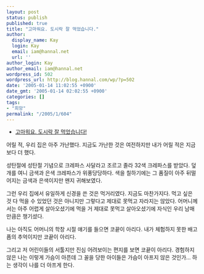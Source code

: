 ```yaml
---
layout: post
status: publish
published: true
title: "고마워요. 도시락 잘 먹었습니다."
author:
  display_name: Kay
  login: Kay
  email: iam@hannal.net
  url: ''
author_login: Kay
author_email: iam@hannal.net
wordpress_id: 502
wordpress_url: http://blog.hannal.com/wp/?p=502
date: '2005-01-14 11:02:55 +0900'
date_gmt: '2005-01-14 02:02:55 +0900'
categories: []
tags:
- "희망"
permalink: "/2005/1/604"
---
```

<ul>
<li /><a href="http://news.naver.com/hotissue/read.php?hotissue_id=436&hotissue_item_id=5755&office_id=052&article_id=0000064041&section_id=3">고마워요. 도시락 잘 먹었습니다!</a></ul>
<p>어릴 적, 우리 집은 아주 가난했다. 지금도 가난한 것은 여전하지만 내가 어릴 적은 지금보다 더 했다.</p>
<p>성탄절에 성탄절 기념으로 크레파스 사달라고 조르고 졸라 32색 크레파스를 받았다. 덮개를 여니 금색과 은색 크레파스가 위풍당당하다. 색을 칠하기에는 그 품질이 아주 뒤떨어지는 금색과 은색이지만 왠지 귀해보였다.</p>
<p>그런 우리 집에서 유일하게 신경을 쓴 것은 먹거리였다. 지금도 마찬가지다. 먹고 싶은 것 다 먹을 수 있었던 것은 아니지만 그렇다고 제대로 못먹고 자라지는 않았다. 어머니께서는 아주 어렵게 살아오셨기에 먹을 거 제대로 못먹고 살아오셨기에 자식인 우리 남매만큼은 챙기셨다.</p>
<p>나는 아직도 어머니의 학창 시절 얘기를 들으면 코끝이 아리다. 내가 체험하지 못한 배고픔의 추억이지만 코끝이 아리다.</p>
<p>그리고 저 어린이들의 서툴지만 진심 어려보이는 편지를 보면 코끝이 아리다. 경험하지 않은 나는 이렇게 가슴이 아픈데 그 꼴을 당한 아이들은 가슴이 아프지 않은 것인가... 하는 생각이 나를 더 아프게 한다.</p>

